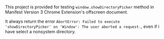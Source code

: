 This project is provided for testing `window.showDirectoryPicker` method in Manifest Version 3 Chrome Extension's offscreen document.

It always return the error `AbortError: Failed to execute 'showDirectoryPicker' on 'Window': The user aborted a request.`, even if i have select a nonsystem directory.
